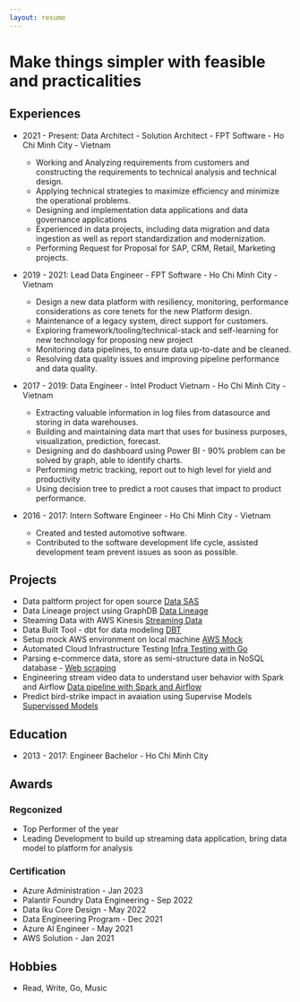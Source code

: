 ```yaml
---
layout: resume
---
```


# Make things simpler with feasible and practicalities

## Experiences

- 2021 - Present: Data Architect - Solution Architect - FPT Software - Ho Chi Minh City - Vietnam
  - Working and Analyzing requirements from customers and constructing the requirements to technical analysis and technical design.
  - Applying technical strategies to maximize efficiency and minimize the operational problems.
  - Designing and implementation data applications and data governance applications
  - Experienced in data projects, including data migration and data ingestion as well as report standardization and modernization.
  - Performing Request for Proposal for SAP, CRM, Retail, Marketing projects.
  
- 2019 - 2021: Lead Data Engineer - FPT Software - Ho Chi Minh City - Vietnam

  - Design a new data platform with resiliency, monitoring, performance considerations as core tenets for the new Platform design.
  - Maintenance of a legacy system, direct support for customers.
  - Exploring framework/tooling/technical-stack and self-learning for new technology for proposing new project
  - Monitoring data pipelines, to ensure data up-to-date and be cleaned.
  - Resolving data quality issues and improving pipeline performance and data quality.

- 2017 - 2019: Data Engineer - Intel Product Vietnam - Ho Chi Minh City - Vietnam
  - Extracting valuable information in log files from datasource and storing in data warehouses.
  - Building and maintaining data mart that uses for business purposes, visualization, prediction, forecast.
  - Designing and do dashboard using Power BI - 90% problem can be solved by graph, able to identify charts.
  - Performing metric tracking, report out to high level for yield and productivity
  - Using decision tree to predict a root causes that impact to product performance.


- 2016 - 2017: Intern Software Engineer - Ho Chi Minh City - Vietnam
  - Created and tested automotive software.
  - Contributed to the software development life cycle, assisted development team prevent issues as soon as possible.

## Projects

- Data paltform project for open source [Data SAS](https://github.com/longbuivan/longbuivan.github.io)
- Data Lineage project using GraphDB [Data Lineage](https://github.com/longbuivan/data-lineage-as-network)
- Steaming Data with AWS Kinesis [Streaming Data](https://github.com/longbuivan/livestream-data-pipeline)
- Data Built Tool - dbt for data modeling [DBT](https://github.com/longbuivan/dbt-project-structuring)
- Setup mock AWS environment on local machine [AWS Mock](https://github.com/longbuivan/airflow-spark-data-pipeline)
- Automated Cloud Infrastructure Testing [Infra Testing with Go](https://github.com/longbuivan/automated-infra-**testing**)
- Parsing e-commerce data, store as semi-structure data in NoSQL database - [Web scraping](https://github.com/longbuivan/tiki_scrapper_db)
- Engineering stream video data to understand user behavior with Spark and Airflow [Data pipeline with Spark and Airflow](https://github.com/longbuivan/airflow-spark-data-pipeline)
- Predict bird-strike impact in avaiation using Supervise Models [Supervissed Models](https://github.com/longbuivan/bird_strike_prediction)

## Education

- 2013 - 2017: Engineer Bachelor - Ho Chi Minh City

## Awards

### Regconized

- Top Performer of the year
- Leading Development to build up streaming data application, bring data model to platform for analysis

### Certification

- Azure Administration - Jan 2023
- Palantir Foundry Data Engineering - Sep 2022
- Data Iku Core Design - May 2022
- Data Engineering Program - Dec 2021
- Azure AI Engineer - May 2021
- AWS Solution - Jan 2021

## Hobbies

- Read, Write, Go, Music

<!-- ### Footer

Last updated: Dec 2021 -->
